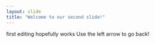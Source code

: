 ```yaml
---
layout: slide
title: "Welcome to our second slide!"
---
```

first editing hopefully works
Use the left arrow to go back!
